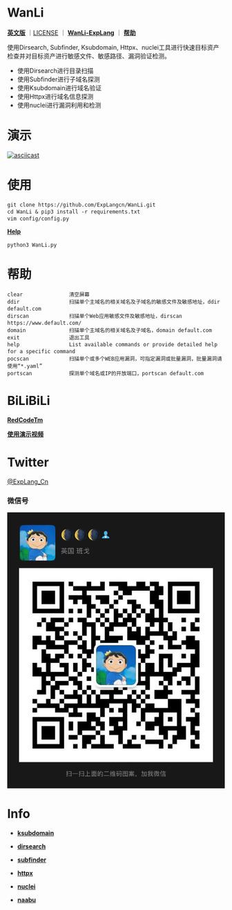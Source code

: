 # WanLi

**[英文版](README.md)** ｜[LICENSE](LICENSE) ｜ **[WanLi-ExpLang](https://twitter.com/ExpLang_Cn)** ｜ **[帮助](https://github.com/ExpLangcn/WanLi/wiki/Help---%E5%B8%AE%E5%8A%A9)**


使用Dirsearch, Subfinder, Ksubdomain, Httpx、nuclei工具进行快速目标资产检查并对目标资产进行敏感文件、敏感路径、漏洞验证检测。

* 使用Dirsearch进行目录扫描
* 使用Subfinder进行子域名探测
* 使用Ksubdomain进行域名验证
* 使用Httpx进行域名信息探测
* 使用nuclei进行漏洞利用和检测

# 演示

[![asciicast](https://asciinema.org/a/461330.svg)](https://asciinema.org/a/461330)

# 使用
```
git clone https://github.com/ExpLangcn/WanLi.git
cd WanLi & pip3 install -r requirements.txt
vim config/config.py
```
**[Help](https://github.com/ExpLangcn/WanLi/wiki/Help---%E5%B8%AE%E5%8A%A9)**
```
python3 WanLi.py
```

# 帮助

```
clear               清空屏幕
ddir                扫描单个主域名的相关域名及子域名的敏感文件及敏感地址，ddir default.com
dirscan             扫描单个Web应用敏感文件及敏感地址，dirscan https://www.default.com/
domain              扫描单个主域名的相关域名及子域名，domain default.com
exit                退出工具
help                List available commands or provide detailed help for a specific command
pocscan             扫描单个或多个WEB应用漏洞，可指定漏洞或批量漏洞，批量漏洞请使用“*.yaml”
portscan            探测单个域名或IP的开放端口，portscan default.com
```

# BiLiBiLi

**[RedCodeTm](https://www.bilibili.com/)**

**[使用演示视频](https://www.bilibili.com/video/BV1hL411c7XB/)**

# Twitter

[@ExpLang_Cn](https://twitter.com/ExpLang_Cn)

### 微信号

![WechatIMG408](img/WechatIMG408.jpeg)

# Info

* **[ksubdomain](https://github.com/knownsec/ksubdomain)**

* **[dirsearch](https://github.com/maurosoria/dirsearch)**

* **[subfinder](https://github.com/projectdiscovery/subfinder)**

* **[httpx](https://github.com/projectdiscovery/httpx)**

* **[nuclei](https://github.com/projectdiscovery/nuclei)**

* **[naabu](https://github.com/projectdiscovery/naabu)**

